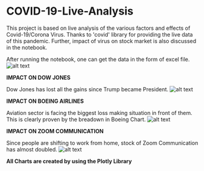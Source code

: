 # COVID-19-Live-Analysis
This project is based on live analysis of the various factors and effects of Covid-19/Corona Virus. 
Thanks to 'covid' library for providing the live data of this pandemic. Further, impact of virus on stock market is also 
discussed in the notebook. 

After running the notebook, one can get the data in the form of excel file.
![alt text](https://s.abcnews.com/images/Business/180822_vod_orig_bullmarket_hpMain_16x9_992.jpg)

**IMPACT ON DOW JONES**

Dow Jones has lost all the gains since Trump became President.
![alt text](https://user-images.githubusercontent.com/40502533/77227378-fad10680-6ba5-11ea-874d-5e4c7f059739.png)

**IMPACT ON BOEING AIRLINES**

Aviation sector is facing the biggest loss making situation in front of them. This is clearly proven by the breadown 
in Boeing Chart.
![alt text](https://user-images.githubusercontent.com/40502533/77227382-fd336080-6ba5-11ea-8f03-e5a1f464124b.png)

**IMPACT ON ZOOM COMMUNICATION**

Since people are shifting to work from home, stock of Zoom Communication has almost doubled.
![alt text](https://user-images.githubusercontent.com/40502533/77227384-ff95ba80-6ba5-11ea-978c-79bde5b9d0be.png)

**All Charts are created by using the Plotly Library**
